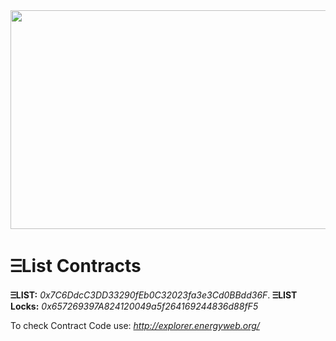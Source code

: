 <img src="https://firebasestorage.googleapis.com/v0/b/e-list-e5622.appspot.com/o/Assets%2F24.png?alt=media" width="650" height="350">

# ⲶList Contracts

**ⲶLIST:**  _0x7C6DdcC3DD33290fEb0C32023fa3e3Cd0BBdd36F_. 
**ⲶLIST Locks:**  _0x657269397A824120049a5f264169244836d88fF5_

To check Contract Code use: _http://explorer.energyweb.org/_

